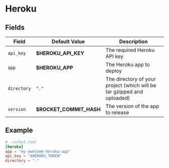 # Heroku

## Fields

| Field             | Default Value | Description |
| --------------------- | -------| --- |
| `api_key` | **$HEROKU_API_KEY** | The required Heroku API key |
| `app` | **$HEROKU_APP** | The Heroku app to deploy |
| `directory` | `"."` | The directory of your project (which will be tar gzipped and uploaded) |
| `version` | **$ROCKET_COMMIT_HASH** | The version of the app to release |


## Example

```toml
# .rocket.toml
[heroku]
app = "my-awesome-heroku-app"
api_key = "$HEROKU_TOKEN"
directory = "."
```
